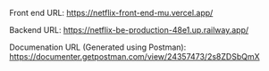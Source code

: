 Front end URL: https://netflix-front-end-mu.vercel.app/

Backend URL: https://netflix-be-production-48e1.up.railway.app/

Documenation URL (Generated using Postman): https://documenter.getpostman.com/view/24357473/2s8ZDSbQmX
